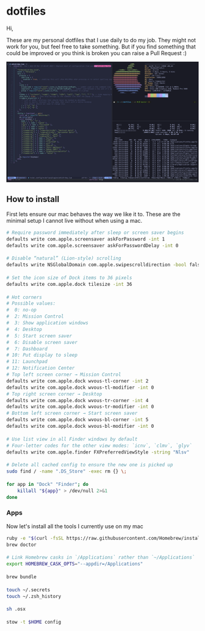 # dotfiles

Hi,

These are my personal dotfiles that I use daily to do my job. They might not work for you, but feel free to take something. But if you find something that could be improved or you think is broken you can raise a Pull Request :)

![dotfiles image](./setup.png)

## How to install

First lets ensure our mac behaves the way we like it to. These are the minimal setup I cannot live without when using a mac.

```bash
# Require password immediately after sleep or screen saver begins
defaults write com.apple.screensaver askForPassword -int 1
defaults write com.apple.screensaver askForPasswordDelay -int 0

# Disable “natural” (Lion-style) scrolling
defaults write NSGlobalDomain com.apple.swipescrolldirection -bool false

# Set the icon size of Dock items to 36 pixels
defaults write com.apple.dock tilesize -int 36

# Hot corners
# Possible values:
#  0: no-op
#  2: Mission Control
#  3: Show application windows
#  4: Desktop
#  5: Start screen saver
#  6: Disable screen saver
#  7: Dashboard
# 10: Put display to sleep
# 11: Launchpad
# 12: Notification Center
# Top left screen corner → Mission Control
defaults write com.apple.dock wvous-tl-corner -int 2
defaults write com.apple.dock wvous-tl-modifier -int 0
# Top right screen corner → Desktop
defaults write com.apple.dock wvous-tr-corner -int 4
defaults write com.apple.dock wvous-tr-modifier -int 0
# Bottom left screen corner → Start screen saver
defaults write com.apple.dock wvous-bl-corner -int 5
defaults write com.apple.dock wvous-bl-modifier -int 0

# Use list view in all Finder windows by default
# Four-letter codes for the other view modes: `icnv`, `clmv`, `glyv`
defaults write com.apple.finder FXPreferredViewStyle -string "Nlsv"

# Delete all cached config to ensure the new one is picked up
sudo find / -name ".DS_Store" -exec rm {} \;

for app in "Dock" "Finder"; do
	killall "${app}" > /dev/null 2>&1
done

```

### Apps 

Now let's install all the tools I currently use on my mac

```bash
ruby -e "$(curl -fsSL https://raw.githubusercontent.com/Homebrew/install/master/install)"
brew doctor

# Link Homebrew casks in `/Applications` rather than `~/Applications`
export HOMEBREW_CASK_OPTS="--appdir=/Applications"

brew bundle

touch ~/.secrets
touch ~/.zsh_history

sh .osx

stow -t $HOME config
```

